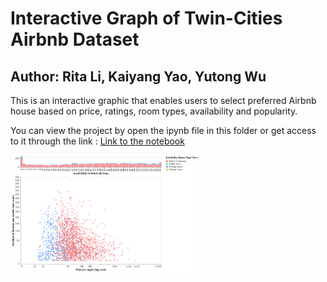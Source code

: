 # Interactive Graph of Twin-Cities Airbnb Dataset

## Author: Rita Li, Kaiyang Yao, Yutong Wu

This is an interactive graphic that enables users to select preferred Airbnb house based on price, ratings, room types, availability and popularity.

You can view the project by open the ipynb file in this folder or get access to it through the link : [Link to the notebook](https://colab.research.google.com/drive/1AwV7va7z0txBCxKBiW4Z499G_bhA3rq0?usp=sharing)

<img src="preview.png" height="60%" width="60%" alt = "Preview of the interactive graphic">
